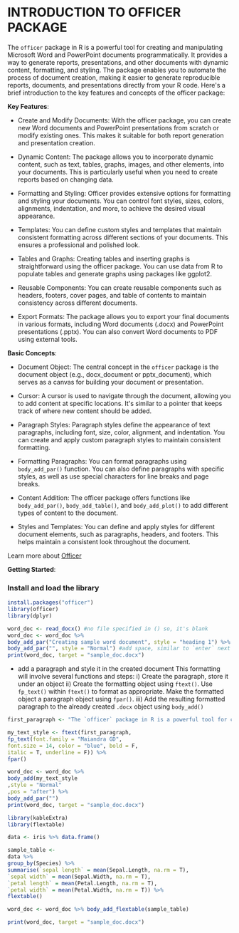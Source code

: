 
# **INTRODUCTION TO OFFICER PACKAGE**

The `officer` package in R is a powerful tool for creating and manipulating Microsoft Word and PowerPoint documents programmatically. It provides a way to generate reports, presentations, and other documents with dynamic content, formatting, and styling. The package enables you to automate the process of document creation, making it easier to generate reproducible reports, documents, and presentations directly from your R code. Here's a brief introduction to the key features and concepts of the officer package:

**Key Features**:

- Create and Modify Documents: 
With the officer package, you can create new Word documents and PowerPoint presentations from scratch or modify existing ones. This makes it suitable for both report generation and presentation creation.

- Dynamic Content: 
The package allows you to incorporate dynamic content, such as text, tables, graphs, images, and other elements, into your documents. This is particularly useful when you need to create reports based on changing data.

- Formatting and Styling: 
Officer provides extensive options for formatting and styling your documents. You can control font styles, sizes, colors, alignments, indentation, and more, to achieve the desired visual appearance.

- Templates: 
You can define custom styles and templates that maintain consistent formatting across different sections of your documents. This ensures a professional and polished look.

- Tables and Graphs: 
Creating tables and inserting graphs is straightforward using the officer package. You can use data from R to populate tables and generate graphs using packages like ggplot2.

- Reusable Components: 
You can create reusable components such as headers, footers, cover pages, and table of contents to maintain consistency across different documents.

- Export Formats: 
The package allows you to export your final documents in various formats, including Word documents (.docx) and PowerPoint presentations (.pptx). You can also convert Word documents to PDF using external tools.

**Basic Concepts**:

- Document Object: 
The central concept in the `officer` package is the document object (e.g., docx_document or pptx_document), which serves as a canvas for building your document or presentation.

- Cursor: 
A cursor is used to navigate through the document, allowing you to add content at specific locations. It's similar to a pointer that keeps track of where new content should be added.

- Paragraph Styles: 
Paragraph styles define the appearance of text paragraphs, including font, size, color, alignment, and indentation. You can create and apply custom paragraph styles to maintain consistent formatting.

- Formatting Paragraphs: 
You can format paragraphs using `body_add_par()` function. You can also define paragraphs with specific styles, as well as use special characters for line breaks and page breaks.

- Content Addition: 
The officer package offers functions like `body_add_par()`, `body_add_table()`, and `body_add_plot()` to add different types of content to the document.

- Styles and Templates: 
You can define and apply styles for different document elements, such as paragraphs, headers, and footers. This helps maintain a consistent look throughout the document.

Learn more about [Officer](https://davidgohel.github.io/officer/)

**Getting Started**:

### Install and load the library

```r
install.packages("officer")
library(officer)
library(dplyr)
```

```r
word_doc <- read_docx() #no file specified in () so, it's blank
word_doc <- word_doc %>% 
body_add_par("Creating sample word document", style = "heading 1") %>%
body_add_par("", style = "Normal") #add space, similar to `enter` next line in word
print(word_doc, target = "sample_doc.docx")
```
- add a paragraph and style it in the created document
This formatting will involve several functions and steps:
i) Create the paragraph, store it under an object 
ii) Create the formatting object using `ftext()`. Use `fp_text()` within `ftext()` to format as appropriate. Make the formatted object a paragraph object using `fpar()`. 
iii) Add the resulting formatted paragraph to the already created `.docx` object using `body_add()` 

```r
first_paragraph <- "The `officer` package in R is a powerful tool for creating and manipulating Microsoft Word and PowerPoint documents programmatically. It provides a way to generate reports, presentations, and other documents with dynamic content, formatting, and styling. The package enables you to automate the process of document creation, making it easier to generate reproducible reports, documents, and presentations directly from your R code."

my_text_style <- ftext(first_paragraph, 
fp_text(font.family = "Maiandra GD", 
font.size = 14, color = "blue", bold = F, 
italic = T, underline = F)) %>%
fpar()

word_doc <- word_doc %>% 
body_add(my_text_style 
,style = "Normal"
,pos = "after") %>% 
body_add_par("")
print(word_doc, target = "sample_doc.docx")
```

```r
library(kableExtra)
library(flextable)

data <- iris %>% data.frame()

sample_table <- 
data %>% 
group_by(Species) %>% 
summarise(`sepal length` = mean(Sepal.Length, na.rm = T),
`sepal width` = mean(Sepal.Width, na.rm = T),
`petal length` = mean(Petal.Length, na.rm = T),
`petal width` = mean(Petal.Width, na.rm = T)) %>% 
flextable()

word_doc <- word_doc %>% body_add_flextable(sample_table)

print(word_doc, target = "sample_doc.docx")


```
